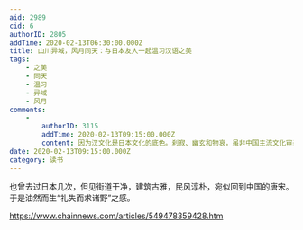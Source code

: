 ```yaml
---
aid: 2989
cid: 6
authorID: 2805
addTime: 2020-02-13T06:30:00.000Z
title: 山川异域，风月同天：与日本友人一起温习汉语之美
tags:
    - 之美
    - 同天
    - 温习
    - 异域
    - 风月
comments:
    -
        authorID: 3115
        addTime: 2020-02-13T09:15:00.000Z
        content: 因为汉文化是日本文化的底色。刹寂、幽玄和物哀，虽非中国主流文化审美，但几乎只有中国有能力深刻的理解和共鸣。中日重新走近是迟早的。
date: 2020-02-13T09:15:00.000Z
category: 读书
---
```


也曾去过日本几次，但见街道干净，建筑古雅，民风淳朴，宛似回到中国的唐宋。于是油然而生“礼失而求诸野”之感。

https://www.chainnews.com/articles/549478359428.htm
